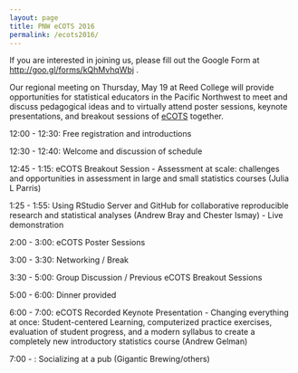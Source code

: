 ```yaml
---
layout: page
title: PNW eCOTS 2016
permalink: /ecots2016/
---
```


If you are interested in joining us, please fill out the Google Form at http://goo.gl/forms/kQhMvhqWbj .

Our regional meeting on Thursday, May 19 at Reed College will provide opportunities for statistical educators in the Pacific Northwest to meet and discuss pedagogical ideas and to virtually attend poster sessions, keynote presentations, and breakout sessions of <a href = "https://www.causeweb.org/cause/ecots/ecots16" target = "_blank">eCOTS</a> together.

12:00 - 12:30:  Free registration and introductions

12:30 - 12:40:  Welcome and discussion of schedule

12:45 - 1:15:  eCOTS Breakout Session - Assessment at scale: challenges and opportunities in assessment in large and small statistics courses (Julia L Parris)

1:25 - 1:55:  Using RStudio Server and GitHub for collaborative reproducible research and statistical analyses (Andrew Bray and Chester Ismay) - Live demonstration

2:00 - 3:00:  eCOTS Poster Sessions

3:00 - 3:30:  Networking / Break

3:30 - 5:00:  Group Discussion / Previous eCOTS Breakout Sessions

5:00 - 6:00:  Dinner provided

6:00 - 7:00:  eCOTS Recorded Keynote Presentation - Changing everything at once: Student-centered Learning, computerized practice exercises, evaluation of student progress, and a modern syllabus to create a completely new introductory statistics course (Andrew Gelman)

7:00 - : Socializing at a pub (Gigantic Brewing/others)